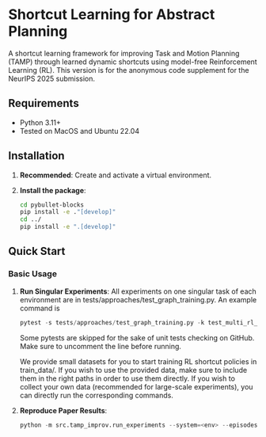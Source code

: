 # Shortcut Learning for Abstract Planning

A shortcut learning framework for improving Task and Motion Planning (TAMP) through learned dynamic shortcuts using model-free Reinforcement Learning (RL). This version is for the anonymous code supplement for the NeurIPS 2025 submission.

## Requirements

- Python 3.11+
- Tested on MacOS and Ubuntu 22.04

## Installation

1. **Recommended**: Create and activate a virtual environment.

2. **Install the package**:
   ```bash
   cd pybullet-blocks
   pip install -e ."[develop]"
   cd ../
   pip install -e ".[develop]"
   ```

## Quick Start

### Basic Usage

1. **Run Singular Experiments**:
   All experiments on one singular task of each environment are in tests/approaches/test_graph_training.py. An example command is
   ```python
   pytest -s tests/approaches/test_graph_training.py -k test_multi_rl_obstacle2d_pipeline
   ```
   Some pytests are skipped for the sake of unit tests checking on GitHub. Make sure to uncomment the line before running.

   We provide small datasets for you to start training RL shortcut policies in train_data/. If you wish to use the provided data, make sure to include them in the right paths in order to use them directly. If you wish to collect your own data (recommended for large-scale experiments), you can directly run the corresponding commands.

2. **Reproduce Paper Results**:
   ```python
   python -m src.tamp_improv.run_experiments --system=<env> --episodes=<episodes_per_scenario>
   ```
